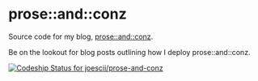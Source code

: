 prose::and::conz
==============

Source code for my blog, [prose::and::conz](http://proseand.co.nz).

Be on the lookout for blog posts outlining how I deploy prose::and::conz.

[ ![Codeship Status for joescii/prose-and-conz](https://codeship.com/projects/4244d1c0-71fc-0132-d320-222a53358f58/status?branch=master)](https://codeship.com/projects/54723)